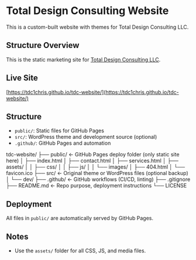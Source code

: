 # Total Design Consulting Website

This is a custom-built website with themes for Total Design Consulting LLC.

## Structure Overview

This is the static marketing site for [Total Design Consulting LLC](https://www.totaldesignconsulting.com).

## Live Site

[https://tdc1chris.github.io/tdc-website/](https://tdc1chris.github.io/tdc-website/)

## Structure

- `public/`: Static files for GitHub Pages
- `src/`: WordPress theme and development source (optional)
- `.github/`: GitHub Pages and automation

tdc-website/
├── public/                 ← GitHub Pages deploy folder (only static site here)
│   ├── index.html
│   ├── contact.html
│   ├── services.html
│   ├── assets/
│   │   ├── css/
│   │   ├── js/
│   │   └── images/
│   ├── 404.html
│   └── favicon.ico
├── src/                    ← Original theme or WordPress files (optional backup)
│   └── dev/
├── .github/                ← GitHub workflows (CI/CD, linting)
├── .gitignore
├── README.md              ← Repo purpose, deployment instructions
└── LICENSE


## Deployment

All files in `public/` are automatically served by GitHub Pages.


## Notes
- Use the `assets/` folder for all CSS, JS, and media files.
